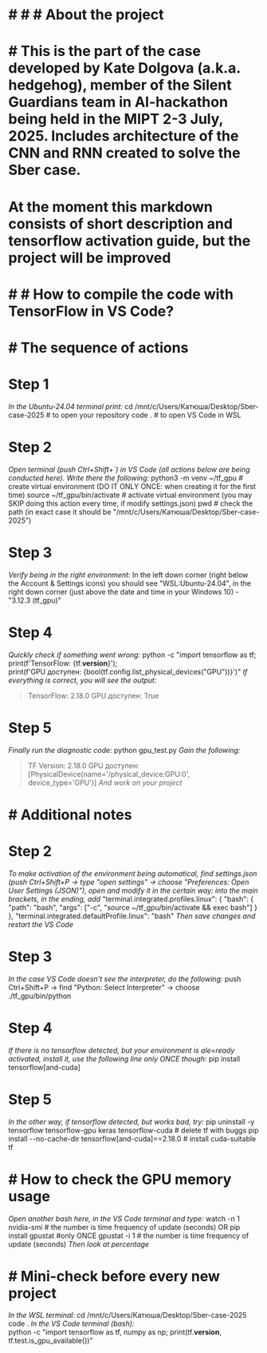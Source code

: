# # # # About the project
# # This is the part of the case developed by Kate Dolgova (a.k.a. hedgehog), member of the Silent Guardians team in AI-hackathon being held in the MIPT 2-3 July, 2025. Includes architecture of the CNN and RNN created to solve the Sber case.

# At the moment this markdown consists of short description and tensorflow activation guide, but the project will be improved

# # # How to compile the code with TensorFlow in VS Code?

# # The sequence of actions
# Step 1
*In the Ubuntu-24.04 terminal print:*
cd /mnt/c/Users/Катюша/Desktop/Sber-case-2025 # to open your repository
code . # to open VS Code in WSL
# Step 2
*Open terminal (push Ctrl+Shift+`) in VS Code (all actions below are being conducted here). Write there the following:*
python3 -m venv ~/tf_gpu # create virtual environment (DO IT ONLY ONCE: when creating it for the first time)
source ~/tf_gpu/bin/activate # activate virtual environment (you may SKIP doing this action every time, if modify settings.json)
pwd # check the path (in exact case it should be "/mnt/c/Users/Катюша/Desktop/Sber-case-2025")
# Step 3
*Verify being in the right environment:*
In the left down corner (right below the Account & Settings icons) you should see "WSL:Ubuntu-24.04", in the right down corner (just above the date and time in your Windows 10) - "3.12.3 (tf_gpu)"
# Step 4
*Quickly check if something went wrong:*
python -c "import tensorflow as tf; \
print(f'TensorFlow: {tf.__version__}'); \
print(f'GPU доступен: {bool(tf.config.list_physical_devices(\"GPU\"))}')"
*If everything is correct, you will see the output:*
>TensorFlow: 2.18.0
>GPU доступен: True
# Step 5
*Finally run the diagnostic code:*
python gpu_test.py
*Gain the following:*
>TF Version: 2.18.0
>GPU доступен: [PhysicalDevice(name='/physical_device:GPU:0', device_type='GPU')]
*And work on your project*

# # Additional notes
# Step 2
*To make activation of the environment being automatical, find settings.json (push Ctrl+Shift+P -> type "open settings" -> choose "Preferences: Open User Settings (JSON)"), open and modify it in the certain way: into the main brackets, in the ending, add*
"terminal.integrated.profiles.linux": {
    "bash": {
      "path": "bash",
      "args": ["-c", "source ~/tf_gpu/bin/activate && exec bash"]
    }
  },
  "terminal.integrated.defaultProfile.linux": "bash"
*Then save changes and restart the VS Code*
# Step 3
*In the case VS Code doesn't see the interpreter, do the following:*
push Ctrl+Shift+P -> find "Python: Select Interpreter" ->  choose ./tf_gpu/bin/python
# Step 4
*If there is no tensorflow detected, but your environment is ale=ready activated, install it, use the following line only ONCE though:*
pip install tensorflow[and-cuda]
# Step 5
*In the other way, if tensorflow detected, but works bad, try:*
pip uninstall -y tensorflow tensorflow-gpu keras tensorflow-cuda # delete tf with buggs
pip install --no-cache-dir tensorflow[and-cuda]==2.18.0 # install cuda-suitable tf

# # How to check the GPU memory usage
*Open another bash here, in the VS Code terminal and type:*
watch -n 1 nvidia-smi # the number is time frequency of update (seconds)
OR
pip install gpustat #only ONCE
gpustat -i 1 # the number is time frequency of update (seconds)
*Then look at percentage*

# # Mini-check before every new project
*In the WSL terminal:*
cd /mnt/c/Users/Катюша/Desktop/Sber-case-2025
code .
*In the VS Code terminal (bash):*                      
python -c "import tensorflow as tf, numpy as np; print(tf.__version__, tf.test.is_gpu_available())"